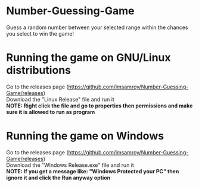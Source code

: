 # Number-Guessing-Game
Guess a random number between your selected range within the chances you select to win the game!  

# Running the game on GNU/Linux distributions
Go to the releases page (https://github.com/imsamroy/Number-Guessing-Game/releases)  
Download the "Linux Release" file and run it  
**NOTE: Right click the file and go to properties then permissions and make sure it is allowed to run as program**

# Running the game on Windows
Go to the releases page (https://github.com/imsamroy/Number-Guessing-Game/releases)  
Download the "Windows Release.exe" file and run it  
**NOTE: If you get a message like: "Windows Protected your PC" then ignore it and click the Run anyway option**
